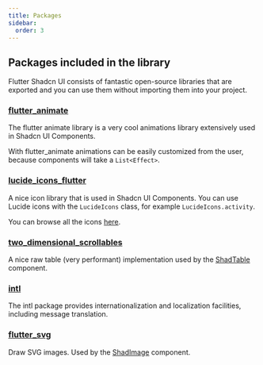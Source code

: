 ```yaml
---
title: Packages
sidebar:
  order: 3
---
```


## Packages included in the library

Flutter Shadcn UI consists of fantastic open-source libraries that are exported and you can use them without importing them into your project.

### [flutter_animate](https://pub.dev/packages/flutter_animate)

The flutter animate library is a very cool animations library extensively used in Shadcn UI Components.

With flutter_animate animations can be easily customized from the user, because components will take a `List<Effect>`.

### [lucide_icons_flutter](https://pub.dev/packages/lucide_icons_flutter)

A nice icon library that is used in Shadcn UI Components.
You can use Lucide icons with the `LucideIcons` class, for example `LucideIcons.activity`.

You can browse all the icons [here](https://lucide.dev/icons/).

### [two_dimensional_scrollables](https://pub.dev/packages/two_dimensional_scrollables)

A nice raw table (very performant) implementation used by the [ShadTable](../components/table) component.

### [intl](https://pub.dev/packages/intl)

The intl package provides internationalization and localization facilities, including message translation.

### [flutter_svg](https://pub.dev/packages/flutter_svg)

Draw SVG images. Used by the [ShadImage](../components/image) component.
